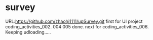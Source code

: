 # survey
URL:https://github.com/zhaohj1111/upSurvey.git  first for UI project coding_activities_002.
004  005 done.
next for coding_activities_006. Keeping udloading.....
